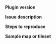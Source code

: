 **Plugin version**
<!-- Either 1.x or 2.x. Also the Godot version and commit hash if not the latest stable -->
<!-- Tell if you download from the Asset Library or from GitHub -->

**Issue description**
<!-- Short but clear description -->

**Steps to reproduce**
<!-- The less the better, but don't skip steps -->

**Sample map or tileset**
<!-- Upload a ZIP file to the issue. It should contain a small file (or files) from Tiled which causes the issue. Can be in XML format (.tmx or .tsx) or JSON. -->
